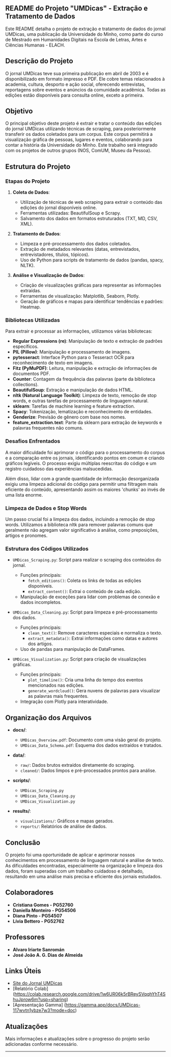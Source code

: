 ## README do Projeto "UMDicas" - Extração e Tratamento de Dados

Este README detalha o projeto de extração e tratamento de dados do jornal UMDicas, uma publicação da Universidade do Minho, como parte do curso de Mestrado em Humanidades Digitais na Escola de Letras, Artes e Ciências Humanas - ELACH.

## Descrição do Projeto

O jornal UMDicas teve sua primeira publicação em abril de 2003 e é disponibilizado em formato impresso e PDF. Ele cobre temas relacionados à academia, cultura, desporto e ação social, oferecendo entrevistas, reportagens sobre eventos e anúncios da comunidade acadêmica. Todas as edições estão disponíveis para consulta online, exceto a primeira.

## Objetivo

O principal objetivo deste projeto é extrair e tratar o conteúdo das edições do jornal UMDicas utilizando técnicas de scraping, para posteriormente transferir os dados coletados para um corpus. Este corpus permitirá a visualização gráfica de pessoas, lugares e eventos, colaborando para contar a história da Universidade do Minho. Este trabalho será integrado com os projetos de outros grupos (NOS, ComUM, Museu da Pessoa).

## Estrutura do Projeto

### Etapas do Projeto

1. **Coleta de Dados**:
   - Utilização de técnicas de web scraping para extrair o conteúdo das edições do jornal disponíveis online.
   - Ferramentas utilizadas: BeautifulSoup e Scrapy.
   - Salvamento dos dados em formatos estruturados (TXT, MD, CSV, XML).

2. **Tratamento de Dados**:
   - Limpeza e pré-processamento dos dados coletados.
   - Extração de metadados relevantes (datas, entrevistados, entrevistadores, títulos, tópicos).
   - Uso de Python para scripts de tratamento de dados (pandas, spacy, NLTK).

3. **Análise e Visualização de Dados**:
   - Criação de visualizações gráficas para representar as informações extraídas.
   - Ferramentas de visualização: Matplotlib, Seaborn, Plotly.
   - Geração de gráficos e mapas para identificar tendências e padrões: Heatmap.

### Bibliotecas Utilizadas

Para extrair e processar as informações, utilizamos várias bibliotecas:

- **Regular Expressions (re)**: Manipulação de texto e extração de padrões específicos.
- **PIL (Pillow)**: Manipulação e processamento de imagens.
- **pytesseract**: Interface Python para o Tesseract OCR para reconhecimento de texto em imagens.
- **Fitz (PyMuPDF)**: Leitura, manipulação e extração de informações de documentos PDF.
- **Counter**: Contagem da frequência das palavras (parte da biblioteca collections).
- **BeautifulSoup**: Extração e manipulação de dados HTML.
- **nltk (Natural Language Toolkit)**: Limpeza de texto, remoção de stop words, e outras tarefas de processamento de linguagem natural.
- **sklearn**: Tarefas de machine learning e feature extraction.
- **Spacy**: Tokenização, lematização e reconhecimento de entidades.
- **Genderize**: Previsão de gênero com base nos nomes.
- **feature_extraction.text**: Parte da sklearn para extração de keywords e palavras frequentes não comuns.

### Desafios Enfrentados

A maior dificuldade foi aprimorar o código para o processamento do corpus e a comparação entre os jornais, identificando pontos em comum e criando gráficos legíveis. O processo exigiu múltiplas reescritas do código e um registro cuidadoso das experiências malsucedidas.

Além disso, lidar com a grande quantidade de informação desorganizada exigiu uma limpeza adicional do código para permitir uma filtragem mais eficiente do conteúdo, apresentando assim os maiores 'chunks' ao invés de uma lista enorme.

### Limpeza de Dados e Stop Words

Um passo crucial foi a limpeza dos dados, incluindo a remoção de stop words. Utilizamos a biblioteca nltk para remover palavras comuns que geralmente não agregam valor significativo à análise, como preposições, artigos e pronomes.

### Estrutura dos Códigos Utilizados

- `UMDicas_Scraping.py`: Script para realizar o scraping dos conteúdos do jornal.
  - Funções principais:
    - `fetch_editions()`: Coleta os links de todas as edições disponíveis.
    - `extract_content()`: Extrai o conteúdo de cada edição.
  - Manipulação de exceções para lidar com problemas de conexão e dados incompletos.

- `UMDicas_Data_Cleaning.py`: Script para limpeza e pré-processamento dos dados.
  - Funções principais:
    - `clean_text()`: Remove caracteres especiais e normaliza o texto.
    - `extract_metadata()`: Extrai informações como datas e autores dos artigos.
  - Uso de pandas para manipulação de DataFrames.

- `UMDicas_Visualization.py`: Script para criação de visualizações gráficas.
  - Funções principais:
    - `plot_timeline()`: Cria uma linha do tempo dos eventos mencionados nas edições.
    - `generate_wordcloud()`: Gera nuvens de palavras para visualizar as palavras mais frequentes.
  - Integração com Plotly para interatividade.

## Organização dos Arquivos

- **docs/**:
  - `UMDicas_Overview.pdf`: Documento com uma visão geral do projeto.
  - `UMDicas_Data_Schema.pdf`: Esquema dos dados extraídos e tratados.

- **data/**:
  - `raw/`: Dados brutos extraídos diretamente do scraping.
  - `cleaned/`: Dados limpos e pré-processados prontos para análise.

- **scripts/**:
  - `UMDicas_Scraping.py`
  - `UMDicas_Data_Cleaning.py`
  - `UMDicas_Visualization.py`

- **results/**:
  - `visualizations/`: Gráficos e mapas gerados.
  - `reports/`: Relatórios de análise de dados.


## Conclusão

O projeto foi uma oportunidade de aplicar e aprimorar nossos conhecimentos em processamento de linguagem natural e análise de texto. As dificuldades encontradas, especialmente na organização e limpeza dos dados, foram superadas com um trabalho cuidadoso e detalhado, resultando em uma análise mais precisa e eficiente dos jornais estudados.

## Colaboradores

- **Cristiana Gomes - PG52760**
- **Daniella Monteiro - PG54506**
- **Diana Pinto - PG54507**
- **Lívia Bettero - PG52762**

## Professores

- **Alvaro Iriarte Sanromán**
- **José João A. G. Dias de Almeida**

## Links Úteis

- [Site do Jornal UMDicas](https://www.sas.uminho.pt/noticias/jornal-umdicas)
- [Relatório Colab] (https://colab.research.google.com/drive/1w6UR06k5rBReySVqqhYhT4ShuJprow6m?usp=sharing)
- [Apresentação Gamma] (https://gamma.app/docs/UMDicas-117wvtn1ybze7w3?mode=doc)

## Atualizações

Mais informações e atualizações sobre o progresso do projeto serão adicionadas conforme necessário.

---

